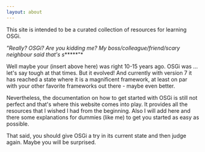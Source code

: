 ```yaml
---
layout: about
---
```

This site is intended to be a curated collection of resources for learning OSGi. 

*"Really? OSGi? Are you kidding me? My boss/colleague/friend/scary neighbour said that's s******"*

Well maybe your (insert above here) was right 10-15 years ago. OSGi was ... let's say tough at that times. But it evolved!
And currently with version 7 it has reached a state where it is a magnificent framework, at least on par with your other favorite frameworks out there - maybe even better.

Nevertheless, the documentation on how to get started with OSGi is still not perfect and that's where this website comes into play.
It provides all the resources that I wished I had from the beginning.
Also I will add here and there some explanations for dummies (like me) to get you started as easy as possible.

That said, you should give OSGi a try in its current state and then judge again. Maybe you will be surprised.


